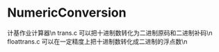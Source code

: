 # NumericConversion
计基作业计算器\n
trans.c 
可以把十进制数转化为二进制原码和二进制补码\n
floattrans.c 
可以在一定精度上把十进制数转化成二进制的浮点数\n
